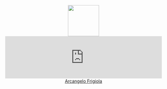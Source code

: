 <div id="header" align="center">
  <img src="https://giphy.com/gifs/teamwork-data-analytics-datalab-dyzew7Py7bnW9DiJJj" width="100"/>
</div>

<div style="width:100%;height:0;padding-bottom:27%;position:relative;"><iframe src="https://giphy.com/embed/dyzew7Py7bnW9DiJJj" width="100%" height="100%" style="position:absolute" frameBorder="0" class="giphy-embed" allowFullScreen></iframe></div>

<div class="badge-base LI-profile-badge"  align="center" data-locale="it_IT" data-size="medium" data-theme="dark" data-type="VERTICAL" data-vanity="arcangelo-frigiola-332141213" data-version="v1"><a class="badge-base__link LI-simple-link" href="https://it.linkedin.com/in/arcangelo-frigiola-332141213?trk=profile-badge">Arcangelo Frigiola</a></div>


<!--
**arcangeloC-137/arcangeloC-137** is a ✨ _special_ ✨ repository because its `README.md` (this file) appears on your GitHub profile.

Here are some ideas to get you started:

- 🔭 I’m currently working on ...
- 🌱 I’m currently learning ...
- 👯 I’m looking to collaborate on ...
- 🤔 I’m looking for help with ...
- 💬 Ask me about ...
- 📫 How to reach me: ...
- 😄 Pronouns: ...
- ⚡ Fun fact: ...
-->
